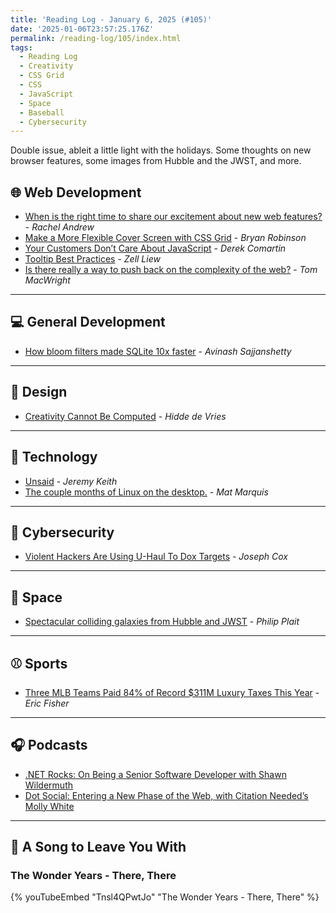 ```yaml
---
title: 'Reading Log - January 6, 2025 (#105)'
date: '2025-01-06T23:57:25.176Z'
permalink: /reading-log/105/index.html
tags:
  - Reading Log
  - Creativity
  - CSS Grid
  - CSS
  - JavaScript
  - Space
  - Baseball
  - Cybersecurity
---
```


Double issue, ableit a little light with the holidays. Some thoughts on new browser features, some images from Hubble and the JWST, and more.
<!-- excerpt -->

## 🌐 Web Development

- [When is the right time to share our excitement about new web features?](https://rachelandrew.co.uk/archives/2024/11/15/when-is-the-right-time-to-share-our-excitement-about-new-web-features/) - *Rachel Andrew*
- [Make a More Flexible Cover Screen with CSS Grid](https://bryanlrobinson.com/blog/and-cover-pages/) - *Bryan Robinson*
- [Your Customers Don’t Care About JavaScript](https://codeopinion.com/your-customers-dont-care-about-javascript/) - *Derek Comartin*
- [Tooltip Best Practices](https://css-tricks.com/tooltip-best-practices/) - *Zell Liew*
- [Is there really a way to push back on the complexity of the web?](https://macwright.com/2024/11/16/web-complexity.html) - *Tom MacWright*

---

## 💻 General Development

- [How bloom filters made SQLite 10x faster](https://avi.im/blag/2024/sqlite-past-present-future/) - *Avinash Sajjanshetty*

---

## 🎨 Design

- [Creativity Cannot Be Computed](https://talks.hiddedevries.nl/dFZf3b/slides) - *Hidde de Vries*

---

## 🔌 Technology

- [Unsaid](https://adactio.com/journal/21525) - *Jeremy Keith*
- [The couple months of Linux on the desktop.](https://wil.to/switching-to-a-framework-and-ubuntu/) - *Mat Marquis*

---

## 🔐 Cybersecurity

- [Violent Hackers Are Using U-Haul To Dox Targets](https://www.404media.co/email/2994be06-d953-4a95-b1c5-59db01f633fb/?ref=daily-stories-newsletter&attribution_id=677bf4658709d70001ad4c3a&attribution_type=post) - *Joseph Cox*

---

## 🚀 Space

- [Spectacular colliding galaxies from Hubble and JWST](https://badastronomy.beehiiv.com/p/spectacular-colliding-galaxies-from-hubble-and-jwst?_bhlid=e071a43ede3e5620e300ba55caa0ebbf154ab435&last_resource_guid=Post%3A5ea55e9c-7971-4d4d-87a2-b71466910e24&utm_campaign=spectacular-colliding-galaxies-from-hubble-and-jwst) - *Philip Plait*

---

## ⚾️ Sports

- [Three MLB Teams Paid 84% of Record $311M Luxury Taxes This Year](https://frontofficesports.com/three-mlb-teams-paid-84-of-record-311m-luxury-taxes-this-year/) - *Eric Fisher*

---

## 🎧 Podcasts

- [.NET Rocks: On Being a Senior Software Developer with Shawn Wildermuth](https://www.dotnetrocks.com/details/1898)
- [Dot Social: Entering a New Phase of the Web, with Citation Needed’s Molly White](https://dot-social.simplecast.com/episodes/molly-white)

---

## 🎵 A Song to Leave You With

<h3 class="music">The Wonder Years - There, There</h3>

{% youTubeEmbed "Tnsl4QPwtJo" "The Wonder Years - There, There" %}

